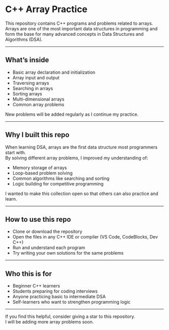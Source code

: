 # C++ Array Practice

This repository contains C++ programs and problems related to arrays.  
Arrays are one of the most important data structures in programming and form the base for many advanced concepts in Data Structures and Algorithms (DSA).

---

## What’s inside

- Basic array declaration and initialization  
- Array input and output  
- Traversing arrays  
- Searching in arrays  
- Sorting arrays  
- Multi-dimensional arrays  
- Common array problems

New problems will be added regularly as I continue my practice.

---

## Why I built this repo

When learning DSA, arrays are the first data structure most programmers start with.  
By solving different array problems, I improved my understanding of:

- Memory storage of arrays  
- Loop-based problem solving  
- Common algorithms like searching and sorting  
- Logic building for competitive programming

I wanted to make this collection open so that others can also practice and learn.

---

## How to use this repo

- Clone or download the repository  
- Open the files in any C++ IDE or compiler (VS Code, CodeBlocks, Dev C++)  
- Run and understand each program  
- Try writing your own solutions for the same problems

---

## Who this is for

- Beginner C++ learners  
- Students preparing for coding interviews  
- Anyone practicing basic to intermediate DSA  
- Self-learners who want to strengthen programming logic

---

If you find this helpful, consider giving a star to this repository.  
I will be adding more array problems soon.
